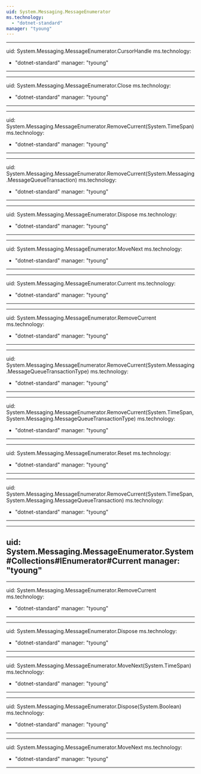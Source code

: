 ```yaml
---
uid: System.Messaging.MessageEnumerator
ms.technology: 
  - "dotnet-standard"
manager: "tyoung"
---
```


---
uid: System.Messaging.MessageEnumerator.CursorHandle
ms.technology: 
  - "dotnet-standard"
manager: "tyoung"
---

---
uid: System.Messaging.MessageEnumerator.Close
ms.technology: 
  - "dotnet-standard"
manager: "tyoung"
---

---
uid: System.Messaging.MessageEnumerator.RemoveCurrent(System.TimeSpan)
ms.technology: 
  - "dotnet-standard"
manager: "tyoung"
---

---
uid: System.Messaging.MessageEnumerator.RemoveCurrent(System.Messaging.MessageQueueTransaction)
ms.technology: 
  - "dotnet-standard"
manager: "tyoung"
---

---
uid: System.Messaging.MessageEnumerator.Dispose
ms.technology: 
  - "dotnet-standard"
manager: "tyoung"
---

---
uid: System.Messaging.MessageEnumerator.MoveNext
ms.technology: 
  - "dotnet-standard"
manager: "tyoung"
---

---
uid: System.Messaging.MessageEnumerator.Current
ms.technology: 
  - "dotnet-standard"
manager: "tyoung"
---

---
uid: System.Messaging.MessageEnumerator.RemoveCurrent
ms.technology: 
  - "dotnet-standard"
manager: "tyoung"
---

---
uid: System.Messaging.MessageEnumerator.RemoveCurrent(System.Messaging.MessageQueueTransactionType)
ms.technology: 
  - "dotnet-standard"
manager: "tyoung"
---

---
uid: System.Messaging.MessageEnumerator.RemoveCurrent(System.TimeSpan,System.Messaging.MessageQueueTransactionType)
ms.technology: 
  - "dotnet-standard"
manager: "tyoung"
---

---
uid: System.Messaging.MessageEnumerator.Reset
ms.technology: 
  - "dotnet-standard"
manager: "tyoung"
---

---
uid: System.Messaging.MessageEnumerator.RemoveCurrent(System.TimeSpan,System.Messaging.MessageQueueTransaction)
ms.technology: 
  - "dotnet-standard"
manager: "tyoung"
---

---
uid: System.Messaging.MessageEnumerator.System#Collections#IEnumerator#Current
manager: "tyoung"
---

---
uid: System.Messaging.MessageEnumerator.RemoveCurrent
ms.technology: 
  - "dotnet-standard"
manager: "tyoung"
---

---
uid: System.Messaging.MessageEnumerator.Dispose
ms.technology: 
  - "dotnet-standard"
manager: "tyoung"
---

---
uid: System.Messaging.MessageEnumerator.MoveNext(System.TimeSpan)
ms.technology: 
  - "dotnet-standard"
manager: "tyoung"
---

---
uid: System.Messaging.MessageEnumerator.Dispose(System.Boolean)
ms.technology: 
  - "dotnet-standard"
manager: "tyoung"
---

---
uid: System.Messaging.MessageEnumerator.MoveNext
ms.technology: 
  - "dotnet-standard"
manager: "tyoung"
---
